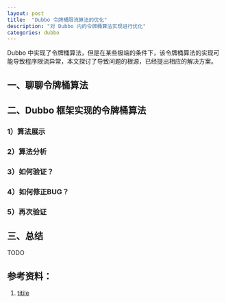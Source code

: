 ```yaml
---
layout: post
title:  "Dubbo 令牌桶限流算法的优化"
description: "对 Dubbo 内的令牌桶算法实现进行优化"
categories: dubbo
---
```

Dubbo 中实现了令牌桶算法，但是在某些极端的条件下，该令牌桶算法的实现可能导致程序限流异常，本文探讨了导致问题的根源，已经提出相应的解决方案。

## 一、聊聊令牌桶算法


## 二、Dubbo 框架实现的令牌桶算法

### 1）算法展示

### 2）算法分析

### 3）如何验证？

### 4）如何修正BUG？

### 5）再次验证


## 三、总结

TODO



## 参考资料：
1. [titile](link)
